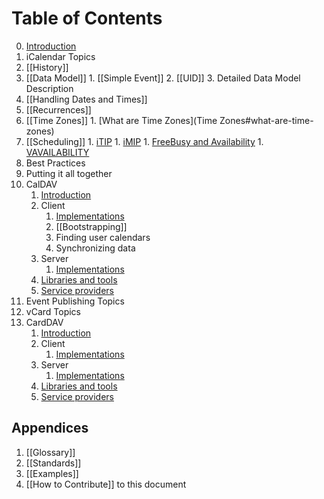 # Table of Contents #

0. [Introduction](home)
1. iCalendar Topics
  1. [[History]]
  2. [[Data Model]]
    1. [[Simple Event]]
    2. [[UID]]
    3. Detailed Data Model Description
  3. [[Handling Dates and Times]]
  4. [[Recurrences]]
  5. [[Time Zones]]
  	1. [What are Time Zones](Time Zones#what-are-time-zones)
  6. [[Scheduling]]
    1. [iTIP](iTIP)
    1. [iMIP](iMIP)
    1. [FreeBusy and Availability](FreeBusyAvailability)
    1. [VAVAILABILITY](vavailability) 
  7. Best Practices
  8. Putting it all together
2. CalDAV
    1. [Introduction](CalDAV-introduction)
    1. Client
        1. [Implementations](CalDAV-Client-Implementations)
        1. [[Bootstrapping]]
        1. Finding user calendars
        1. Synchronizing data
    1. Server
        1. [Implementations](CalDAV-Server-Implementations)
    1. [Libraries and tools](CalDAV-libraries)
    1. [Service providers](CalDAV-services)
3. Event Publishing Topics
4. vCard Topics
5. CardDAV
    1. [Introduction](CardDAV/introduction)
    1. Client
        1. [Implementations](CardDAV/Client-Implementations)
    1. Server
        1. [Implementations](CardDAV/Server-Implementations)
    1. [Libraries and tools](CardDAV/libraries)
    1. [Service providers](CardDAV/services)

## Appendices

1. [[Glossary]]
1. [[Standards]]
1. [[Examples]]
1. [[How to Contribute]] to this document

